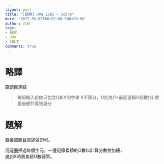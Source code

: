 ```yaml
---
layout: post
title: "[題解] UVa 1585 - Score"
date: '2017-06-09T00:02:00.000+09:00'
author: 沙耶
tags:
- 題解
- UVa
- F難度
comments: true
---
```


# 略譯

[原題目連結](https://uva.onlinejudge.org/index.php?option=com_onlinejudge&Itemid=8&category=24&page=show_problem&problem=4460)

> 每組輸入給你只包含O和X的字串
X不算分，O則為(1+前面連續O個數)分
問最後總共得到幾分


# 題解

直接照題目敘述做即可。

用迴圈掃過每個字元，一邊記錄累積的O數以計算分數並加總，  
遇到X時將累積O數歸零。